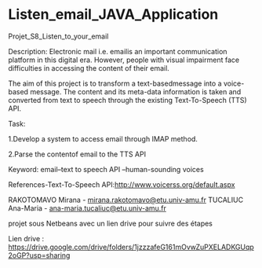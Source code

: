 # Listen_email_JAVA_Application
Projet_S8_Listen_to_your_email

Description:
Electronic mail  i.e.  emailis  an important  communication  platform  in  this  digital  era. However, people with  visual  impairment face  difficulties  in  accessing  the  content  of their email. 


The aim of this project is to transform a text-basedmessage into a voice-based message. The  content  and  its  meta-data  information  is  taken  and  converted from text to speech through the existing Text-To-Speech (TTS) API.


Task:

1.Develop a system to access email through IMAP method.

2.Parse the contentof email to the TTS API


Keyword: email–text to speech API –human-sounding voices


References-Text-To-Speech API:http://www.voicerss.org/default.aspx

RAKOTOMAVO Mirana - mirana.rakotomavo@etu.univ-amu.fr
TUCALIUC Ana-Maria -  ana-maria.tucaliuc@etu.univ-amu.fr

projet sous Netbeans avec un lien drive pour suivre des étapes 

Lien drive : https://drive.google.com/drive/folders/1jzzzafeG161mOvwZuPXELADKGUqp2oGP?usp=sharing 
